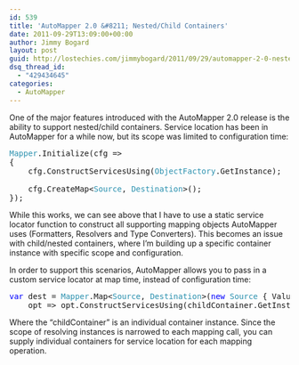 ```yaml
---
id: 539
title: 'AutoMapper 2.0 &#8211; Nested/Child Containers'
date: 2011-09-29T13:09:00+00:00
author: Jimmy Bogard
layout: post
guid: http://lostechies.com/jimmybogard/2011/09/29/automapper-2-0-nestedchild-containers/
dsq_thread_id:
  - "429434645"
categories:
  - AutoMapper
---
```

One of the major features introduced with the AutoMapper 2.0 release is the ability to support nested/child containers. Service location has been in AutoMapper for a while now, but its scope was limited to configuration time:

<pre class="code"><span style="color: #2b91af">Mapper</span>.Initialize(cfg =&gt;
{
    cfg.ConstructServicesUsing(<span style="color: #2b91af">ObjectFactory</span>.GetInstance);

    cfg.CreateMap&lt;<span style="color: #2b91af">Source</span>, <span style="color: #2b91af">Destination</span>&gt;();
});
</pre></p> 

While this works, we can see above that I have to use a static service locator function to construct all supporting mapping objects AutoMapper uses (Formatters, Resolvers and Type Converters). This becomes an issue with child/nested containers, where I’m building up a specific container instance with specific scope and configuration.

In order to support this scenarios, AutoMapper allows you to pass in a custom service locator at map time, instead of configuration time:

<pre class="code"><span style="color: blue">var </span>dest = <span style="color: #2b91af">Mapper</span>.Map&lt;<span style="color: #2b91af">Source</span>, <span style="color: #2b91af">Destination</span>&gt;(<span style="color: blue">new </span><span style="color: #2b91af">Source </span>{ Value = 15 },
    opt =&gt; opt.ConstructServicesUsing(childContainer.GetInstance));
</pre></p> 

Where the “childContainer” is an individual container instance. Since the scope of resolving instances is narrowed to each mapping call, you can supply individual containers for service location for each mapping operation.